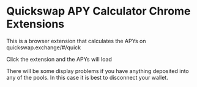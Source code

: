 # Quickswap APY Calculator Chrome Extensions

This is a browser extension that calculates the APYs on quickswap.exchange/#/quick

Click the extension and the APYs will load

There will be some display problems if you have anything deposited into any of the pools. In this case it is best to disconnect your wallet.
